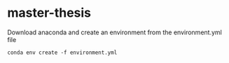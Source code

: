 # master-thesis
Download anaconda and create an environment from the environment.yml file
```
conda env create -f environment.yml
```
